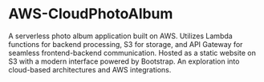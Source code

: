 # AWS-CloudPhotoAlbum
 A serverless photo album application built on AWS. Utilizes Lambda functions for backend processing, S3 for storage, and API Gateway for seamless frontend-backend communication. Hosted as a static website on S3 with a modern interface powered by Bootstrap. An exploration into cloud-based architectures and AWS integrations.
